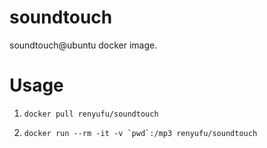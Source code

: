 # soundtouch

soundtouch@ubuntu docker image.

# Usage

1. `docker pull renyufu/soundtouch`

2. ``docker run --rm -it -v `pwd`:/mp3 renyufu/soundtouch``

